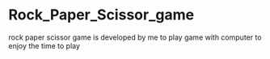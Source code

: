 # Rock_Paper_Scissor_game
rock paper scissor game is developed by me to play game with computer to enjoy the time to play
